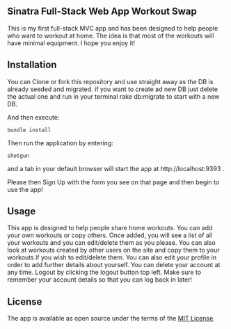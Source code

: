 ## Sinatra Full-Stack Web App Workout Swap

This is my first full-stack MVC app and has been designed to help people who want to workout at home. The idea is that most of the workouts will have minimal equipment. I hope you enjoy it!

## Installation

You can Clone or fork this repository and use straight away as the DB is already seeded and migrated. if you want to create ad new DB just delete the actual one and run in your terminal rake db:migrate to start with a new DB.

And then execute:

```
bundle install
```

Then run the application by entering:

```
shotgun
```

and a tab in your default browser will start the app at http://localhost:9393 .

Please then Sign Up with the form you see on that page and then begin to use the app!

## Usage

This app is designed to help people share home workouts. You can add your own workouts or copy others. Once added, you will see a list of all your workouts and you can edit/delete them as you please. You can also look at workouts created by other users on the site and copy them to your workouts if you wish to edit/delete them. You can also edit your profile in order to add further details about yourself. You can delete your account at any time. Logout by clicking the logout button top left. Make sure to remember your account details so that you can log back in later!

## License

The app is available as open source under the terms of the [MIT License](https://opensource.org/licenses/MIT).
